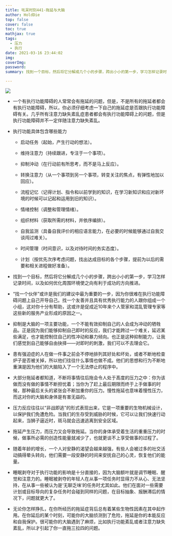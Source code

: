 ```yaml
---
title: 吼呆时刻441-拖延与大脑
author: HoldDie
top: false
cover: false
toc: true
mathjax: true
tags:
  - 压力
  - 执行
date: 2021-03-16 23:44:02
img:
coverImg:
password:
summary: 找到一个目标，然后将它分解成几个小的步骤，跨出小小的第一步，学习怎样记录时间，以及如何优化周围环境使之向有利于成功的方向推进。

---
```


![](https://cdn.jsdelivr.net/gh/asxing/img1/20210316234601.png)

- 一个有执行功能障碍的人常常会有拖延的问题，但是，不是所有的拖延者都会有执行功能障碍，所以，你必须仔细考虑一下自己的拖延症是否跟执行功能障碍有关。几乎所有注意力缺失紊乱症患者都会有执行功能障碍上的问题，但是执行功能障碍并不一定伴随注意力缺失紊乱。

- 执行功能具体包含哪些能力

  - 启动任务（起始，产生行动的想法）。

  - 维持注意力（持续跟进，专注于一个事项）。

  - 抑制沖动（在行动前有所思考，而不是马上反应）。

  - 转换注意力（从一个事项到另一个事项，转变关注的焦点，有弹性地加以回应）。

  - 流程记忆（记得计划、指令和以前学到的知识，在学习新知识和应对新环境的时候可以记起和运用到旧的知识）。

  - 情绪控制（调整和管理情绪）。

  - 组织材料（获取所需的材料，并依序编排）。

  - 自我监测（具备自我评价的相应语言能力，在必要的时候能够通过自我交谈闯过难关）。

  - 时间管理（时间意识，以及对待时间的务实态度）。

  - 计划（按优先次序考虑问题，找出达成目标的各个步骤，提前为以后的需要和相关进程做好准备）。

- 找到一个目标，然后将它分解成几个小的步骤，跨出小小的第一步，学习怎样记录时间，以及如何优化周围环境使之向有利于成功的方向推进。

- “找一个伙伴”或许是我们的建议中最为重要的一步，因为你很难在执行功能障碍问题上自己开导自己。找一个友善并且具有优秀执行能力的人跟你组成一个小组，这对你十分有帮助，这或许是促成近10年来个人管家和混乱管理专家等这些新的服务产业形成的原因之一。

- 抑制是大脑的一项主要功能，一个不能有效抑制自己的人会成为冲动的牺牲品。正是因为我们能够抑制自己即时的反应，我们才能跨过一个难关，延迟某些满足，也才能控制住自己的性冲动和暴力倾向。也正是这种抑制能力，让我们感觉到自己能够自由抉择——对即时的刺激，我们可以不去理会它。

- 患有强迫症的人在做一件事之前会不停地排列其好处和坏处，或者不断地检查炉子是否被关掉，所以他们往往什么事情也做不成。他们的思想和行为不断地重演是因为他们的大脑陷入了一个无法停止的程序中。

- 大部分拖延者都知道，不断将事情往后拖会令人处于髙度的压力之中：你为该做而没有做的事情不断担忧着；当你为了赶上最后期限而终于上手做事的时候，那种最后关头的紧张会不断加重你的压力。慢性拖延也意味着慢性压力，而这对你的大脑和身体是有害无益的。

- 压力反应往往以“非战即逃”的形式表现出来，它是一项重要的生物机械设计，以保护我们免遭危险。当我们的生存受到威胁的时候，它可以让我们快速行动起来，当狮子逼近时，斑马就会迅速逃离到安全区域。

- 拖延产生压力，而压力又会导致拖延。当你的身体承受着生活的重重压力的时候，做事所必需的创造性能量就减少了，也就更谈不上享受做事的过程了。

- 随着年龄的增长，一个人对安静的渴望会越来越强，有些人会被过多的社交活动搞得晕头转向，他们需要一段安静的时间来安抚自己的心灵，恢复他们的能量。

- 睡眠剥夺对于执行功能的影响是十分直接的，因为大脑额叶就是调节睡眠、醒觉和注意力的。睡眠被剥夺的年轻人在从事一项任务时显得力不从心、无法坚持，在从事一些被认为是‘无聊乏味’的任务时尤其如此。他们在面对一些需要计划或目标导向的复杂任务时会碰到同样的问题，在目标抽象、报酬滞后的情况下，问题就更大了。

- 无论你怎样挣扎，在你所经历的拖延症背后总有着某些生物性因素在其中起作用。在你延后的某个时刻，可能你的大脑侦测到了危险，拖延是你的本能反应和自我保护。很可能你的大脑遇到了麻烦，比如执行功能紊乱或者注意力缺失紊乱，所以才引起了你一直拖三拉四的问题。
